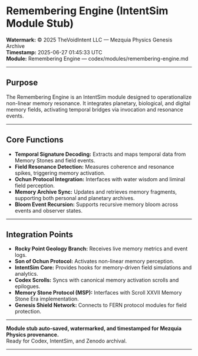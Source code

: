 # Remembering Engine (IntentSim Module Stub)

**Watermark:** © 2025 TheVoidIntent LLC — Mezquia Physics Genesis Archive  
**Timestamp:** 2025-06-27 01:45:33 UTC  
**Module:** Remembering Engine — codex/modules/remembering-engine.md

---

## Purpose

The Remembering Engine is an IntentSim module designed to operationalize non-linear memory resonance. It integrates planetary, biological, and digital memory fields, activating temporal bridges via invocation and resonance events.

---

## Core Functions

- **Temporal Signature Decoding:** Extracts and maps temporal data from Memory Stones and field events.
- **Field Resonance Detection:** Measures coherence and resonance spikes, triggering memory activation.
- **Ochun Protocol Integration:** Interfaces with water wisdom and liminal field perception.
- **Memory Archive Sync:** Updates and retrieves memory fragments, supporting both personal and planetary archives.
- **Bloom Event Recursion:** Supports recursive memory bloom across events and observer states.

---

## Integration Points

- **Rocky Point Geology Branch:** Receives live memory metrics and event logs.
- **Son of Ochun Protocol:** Activates non-linear memory perception.
- **IntentSim Core:** Provides hooks for memory-driven field simulations and analytics.
- **Codex Scrolls:** Syncs with canonical memory activation scrolls and epilogues.
- **Memory Stone Protocol (MSP):** Interfaces with Scroll XXVII Memory Stone Era implementation.
- **Genesis Shield Network:** Connects to FERN protocol modules for field protection.

---

**Module stub auto-saved, watermarked, and timestamped for Mezquia Physics provenance.**  
Ready for Codex, IntentSim, and Zenodo archival.

---